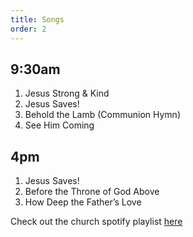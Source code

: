 ```yaml
---
title: Songs
order: 2
---
```


## 9:30am 
1. Jesus Strong & Kind
2. Jesus Saves!
3. Behold the Lamb (Communion Hymn)
4. See Him Coming

## 4pm 
1. Jesus Saves!
2. Before the Throne of God Above
3. How Deep the Father’s Love
   
Check out the church spotify playlist [here](https://open.spotify.com/playlist/3gh0ZKXkJBDbNEnZqJJDXj?si=0908aa3f87544643)
